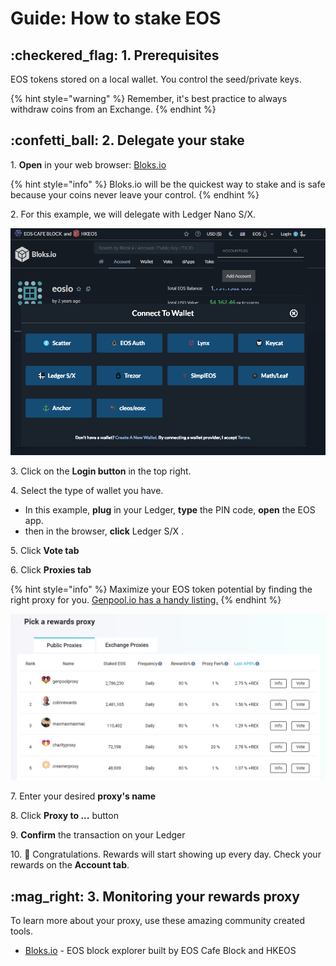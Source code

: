 # Guide: How to stake EOS

## :checkered\_flag: 1. Prerequisites

EOS tokens stored on a local wallet. You control the seed/private keys.&#x20;

{% hint style="warning" %}
Remember, it's best practice to always withdraw coins from an Exchange.
{% endhint %}

## :confetti\_ball: 2. Delegate your stake

1\. **Open** in your web browser: [Bloks.io](https://bloks.io/account/eosio)

{% hint style="info" %}
Bloks.io will be the quickest way to stake and is safe because your coins never leave your control.
{% endhint %}

2\. For this example, we will delegate with Ledger Nano S/X.

![Bloks.io interface](../../.gitbook/assets/ee.PNG)

3\. Click on the **Login button** in the top right.

4\. Select the type of wallet you have.&#x20;

* In this example, **plug** in your Ledger, **type** the PIN code, **open** the EOS app.
* then in the browser, **click** Ledger S/X .

5\. Click **Vote tab**

6\. Click **Proxies tab**

{% hint style="info" %}
Maximize your EOS token potential by finding the right proxy for you. [Genpool.io has a handy listing.](https://genpool.io/public-proxy)
{% endhint %}

![Genpool.io proxy comparison list](../../.gitbook/assets/pp.PNG)

7\. Enter your desired **proxy's name**

8\. Click **Proxy to ...** button

9\. **Confirm** the transaction on your Ledger

10\. :tada: Congratulations. Rewards will start showing up every day. Check your rewards on the **Account tab**.

## :mag\_right: 3. Monitoring your rewards proxy

To learn more about your proxy, use these amazing community created tools.

* [Bloks.io](https://bloks.io/account/eosio) - EOS block explorer built by EOS Cafe Block and HKEOS
